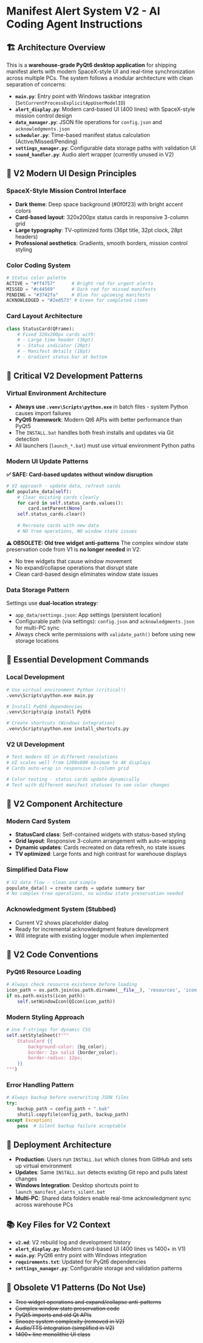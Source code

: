 # Manifest Alert System V2 - AI Coding Agent Instructions

## 🏗️ Architecture Overview

This is a **warehouse-grade PyQt6 desktop application** for shipping manifest alerts with modern SpaceX-style UI and real-time synchronization across multiple PCs. The system follows a modular architecture with clean separation of concerns:

- **`main.py`**: Entry point with Windows taskbar integration (`SetCurrentProcessExplicitAppUserModelID`)
- **`alert_display.py`**: Modern card-based UI (400 lines) with SpaceX-style mission control design
- **`data_manager.py`**: JSON file operations for `config.json` and `acknowledgments.json`
- **`scheduler.py`**: Time-based manifest status calculation (Active/Missed/Pending)
- **`settings_manager.py`**: Configurable data storage paths with validation UI
- **`sound_handler.py`**: Audio alert wrapper (currently unused in V2)

## 🎨 V2 Modern UI Design Principles

### SpaceX-Style Mission Control Interface
- **Dark theme**: Deep space background (#0f0f23) with bright accent colors
- **Card-based layout**: 320x200px status cards in responsive 3-column grid
- **Large typography**: TV-optimized fonts (36pt title, 32pt clock, 28pt headers)
- **Professional aesthetics**: Gradients, smooth borders, mission control styling

### Color Coding System
```python
# Status color palette
ACTIVE = "#ff4757"      # Bright red for urgent alerts
MISSED = "#c44569"      # Dark red for missed manifests  
PENDING = "#3742fa"     # Blue for upcoming manifests
ACKNOWLEDGED = "#2ed573" # Green for completed items
```

### Card Layout Architecture
```python
class StatusCard(QFrame):
    # Fixed 320x200px cards with:
    # - Large time header (36pt)
    # - Status indicator (20pt) 
    # - Manifest details (18pt)
    # - Gradient status bar at bottom
```

## 🔧 Critical V2 Development Patterns

### Virtual Environment Architecture
- **Always use `.venv\Scripts\python.exe`** in batch files - system Python causes import failures
- **PyQt6 framework**: Modern Qt6 APIs with better performance than PyQt5
- The `INSTALL.bat` handles both fresh installs and updates via Git detection
- All launchers (`launch_*.bat`) must use virtual environment Python paths

### Modern UI Update Patterns
**✅ SAFE: Card-based updates without window disruption**
```python
# V2 approach - update data, refresh cards
def populate_data(self):
    # Clear existing cards cleanly
    for card in self.status_cards.values():
        card.setParent(None)
    self.status_cards.clear()
    
    # Recreate cards with new data
    # NO tree operations, NO window state issues
```

**⚠️ OBSOLETE: Old tree widget anti-patterns**
The complex window state preservation code from V1 is **no longer needed** in V2:
- No tree widgets that cause window movement
- No expand/collapse operations that disrupt state
- Clean card-based design eliminates window state issues

### Data Storage Pattern
Settings use **dual-location strategy**:
- `app_data/settings.json`: App settings (persistent location)
- Configurable path (via settings): `config.json` and `acknowledgments.json` for multi-PC sync
- Always check write permissions with `validate_path()` before using new storage locations

## 🚀 Essential Development Commands

### Local Development
```bash
# Use virtual environment Python (critical!)
.venv\Scripts\python.exe main.py

# Install PyQt6 dependencies
.venv\Scripts\pip install PyQt6

# Create shortcuts (Windows integration)
.venv\Scripts\python.exe install_shortcuts.py
```

### V2 UI Development
```bash
# Test modern UI in different resolutions
# UI scales well from 1200x800 minimum to 4K displays
# Cards auto-wrap in responsive 3-column grid

# Color testing - status cards update dynamically
# Test with different manifest statuses to see color changes
```

## 🎯 V2 Component Architecture

### Modern Card System
- **StatusCard class**: Self-contained widgets with status-based styling
- **Grid layout**: Responsive 3-column arrangement with auto-wrapping
- **Dynamic updates**: Cards recreated on data refresh, no state issues
- **TV optimized**: Large fonts and high contrast for warehouse displays

### Simplified Data Flow
```python
# V2 data flow - clean and simple
populate_data() → create cards → update summary bar
# No complex tree operations, no window state preservation needed
```

### Acknowledgment System (Stubbed)
- Current V2 shows placeholder dialog
- Ready for incremental acknowledgment feature development
- Will integrate with existing logger module when implemented

## 📝 V2 Code Conventions

### PyQt6 Resource Loading
```python
# Always check resource existence before loading
icon_path = os.path.join(os.path.dirname(__file__), 'resources', 'icon.ico')
if os.path.exists(icon_path):
    self.setWindowIcon(QIcon(icon_path))
```

### Modern Styling Approach
```python
# Use f-strings for dynamic CSS
self.setStyleSheet(f"""
    StatusCard {{
        background-color: {bg_color};
        border: 2px solid {border_color};
        border-radius: 12px;
    }}
""")
```

### Error Handling Pattern
```python
# Always backup before overwriting JSON files
try:
    backup_path = config_path + ".bak"
    shutil.copyfile(config_path, backup_path)
except Exception:
    pass  # Silent backup failure acceptable
```

## 🔄 Deployment Architecture

- **Production**: Users run `INSTALL.bat` which clones from GitHub and sets up virtual environment
- **Updates**: Same `INSTALL.bat` detects existing Git repo and pulls latest changes  
- **Windows Integration**: Desktop shortcuts point to `launch_manifest_alerts_silent.bat`
- **Multi-PC**: Shared data folders enable real-time acknowledgment sync across warehouse PCs

## 📚 Key Files for V2 Context

- **`v2.md`**: V2 rebuild log and development history
- **`alert_display.py`**: Modern card-based UI (400 lines vs 1400+ in V1)
- **`main.py`**: PyQt6 entry point with Windows integration
- **`requirements.txt`**: Updated for PyQt6 dependencies
- **`settings_manager.py`**: Configurable storage and validation patterns

## 🚫 Obsolete V1 Patterns (Do Not Use)

- ~~Tree widget operations and expand/collapse anti-patterns~~
- ~~Complex window state preservation code~~
- ~~PyQt5 imports and old Qt APIs~~
- ~~Snooze system complexity (removed in V2)~~
- ~~Audio/TTS integration (simplified in V2)~~
- ~~1400+ line monolithic UI class~~
